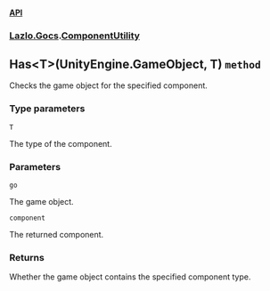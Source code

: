 #### [API](./API.md 'API')
### [Lazlo.Gocs](./API.md#Lazlo-Gocs 'Lazlo.Gocs').[ComponentUtility](./Lazlo-Gocs-ComponentUtility.md 'Lazlo.Gocs.ComponentUtility')
## Has&lt;T&gt;(UnityEngine.GameObject, T) `method`
Checks the game object for the specified component.
### Type parameters

<a name='Lazlo-Gocs-ComponentUtility-Has-T-(UnityEngine-GameObject-_T)-T'></a>
`T`

The type of the component.
### Parameters

<a name='Lazlo-Gocs-ComponentUtility-Has-T-(UnityEngine-GameObject-_T)-go'></a>
`go`

The game object.

<a name='Lazlo-Gocs-ComponentUtility-Has-T-(UnityEngine-GameObject-_T)-component'></a>
`component`

The returned component.
### Returns
Whether the game object contains the specified component type.

